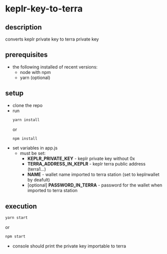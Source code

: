 # keplr-key-to-terra

## description
converts keplr private key to terra private key

## prerequisites
* the following installed of recent versions: 
  * node with npm
  * yarn (optional)

## setup
* clone the repo
* run 
  ```bash
  yarn install 
  ```
  or 
  ```bash
  npm install
  ```
* set variables in app.js
  * must be set:
    * **KEPLR_PRIVATE_KEY** - keplr private key without 0x
    * **TERRA_ADDRESS_IN_KEPLR** - keplr terra public address (terra1...)
    * **NAME** - wallet name imported to terra station (set to keplrwallet by deafult)
    * [optional] **PASSWORD_IN_TERRA** - password for the wallet when imported to terra station

## execution
  ```bash
  yarn start 
  ```    
  or 
  ```bash
  npm start
  ```
* console should print the private key importable to terra
